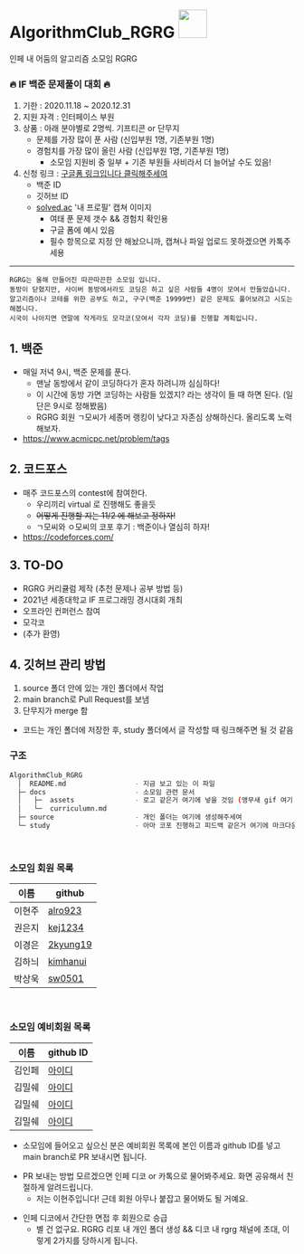 # AlgorithmClub_RGRG <img src="https://github.com/sejonginterface/AlgorithmClub_RGRG/blob/main/docs/assets/rainbow_bird.gif" width="50px">
인페 내 어둠의 알고리즘 소모임 RGRG


### 🔥 IF 백준 문제풀이 대회 🔥

1. 기한 : 2020.11.18 ~ 2020.12.31
2. 지원 자격 : 인터페이스 부원
3. 상품 : 아래 분야별로 2명씩. 기프티콘 or 단무지
    * 문제를 가장 많이 푼 사람 (신입부원 1명, 기존부원 1명)
    * 경험치를 가장 많이 올린 사람 (신입부원 1명, 기존부원 1명)
       - 소모임 지원비 중 일부 + 기존 부원들 사비라서 더 늘어날 수도 있음!
4. 신청 링크 : [구글폼 링크입니다 클릭해주세여](https://forms.gle/EiWrPfu3av3JnLFP6)
    * 백준 ID
    * 깃허브 ID
    * [solved.ac](https://solved.ac/) '내 프로필' 캡쳐 이미지
        - 여태 푼 문제 갯수 && 경험치 확인용
        - 구글 폼에 예시 있음
        - 필수 항목으로 지정 안 해놨으니까, 캡쳐나 파일 업로드 못하겠으면 카톡주세용

-------------

 ```
RGRG는 올해 만들어진 따끈따끈한 소모임 입니다.
동방이 닫혔지만, 사이버 동방에서라도 코딩은 하고 싶은 사람들 4명이 모여서 만들었습니다.
알고리즘이나 코테를 위한 공부도 하고, 구구(백준 19999번) 같은 문제도 풀어보려고 시도는 해봅니다.
시국이 나아지면 연말에 작게라도 모각코(모여서 각자 코딩)를 진행할 계획입니다.
 ```

## 1. 백준
* 매일 저녁 9시, 백준 문제를 푼다.
  - 맨날 동방에서 같이 코딩하다가 혼자 하려니까 심심하다!
  - 이 시간에 동방 가면 코딩하는 사람들 있겠지? 라는 생각이 들 때 하면 된다. (일단은 9시로 정해봤음)
  - RGRG 회원 ㄱ모씨가 세종머 랭킹이 낮다고 자존심 상해하신다. 올리도록 노력해보자.
* https://www.acmicpc.net/problem/tags
    
## 2. 코드포스
* 매주 코드포스의 contest에 참여한다.
  - 우리끼리 virtual 로 진행해도 좋을듯
  - ~~어떻게 진행할 지는 11/2 에 해보고 정하자!~~
  - ㄱ모씨와 ㅇ모씨의 코포 후기 : 백준이나 열심히 하자!
* https://codeforces.com/

## 3. TO-DO
* RGRG 커리큘럼 제작 (추천 문제나 공부 방법 등)
* 2021년 세종대학교 IF 프로그래밍 경시대회 개최
* 오프라인 컨퍼런스 참여
* 모각코
* (추가 환영)

## 4. 깃허브 관리 방법
  1. source 폴더 안에 있는 개인 폴더에서 작업
  2. main branch로 Pull Request를 보냄
  3. 단무지가 merge 함
  
* 코드는 개인 폴더에 저장한 후, study 폴더에서 글 작성할 때 링크해주면 될 것 같음

### 구조

```sh
AlgorithmClub_RGRG
  │  README.md                 - 지금 보고 있는 이 파일
  ├─ docs                      - 소모임 관련 문서
  │   ├─  assets               - 로고 같은거 여기에 넣을 것임 (앵무새 gif 여기 들어있음)
  │   └─  curriculumn.md           
  ├─ source                    - 개인 폴더는 여기에 생성해주세여
  └─ study                     - 아마 코포 진행하고 피드백 같은거 여기에 마크다운 문서로 작성하면 될 듯

```
<br>

### 소모임 회원 목록
|이름|github|
|------|---|
|이현주|[alro923](https://github.com/alro923)|
|권은지|[kej1234](https://github.com/kej1234)|
|이경은|[2kyung19](https://github.com/2kyung19)|
|김하늬|[kimhanui](https://github.com/kimhanui)|
|박상욱|[sw0501](https://github.com/sw0501)|

<br>

### 소모임 예비회원 목록
|이름|github ID|
|------|---|
|김인페|[아이디](https://github.com/아이디)|
|김밀쉐|[아이디](https://github.com/아이디)|
|김밀쉐|[아이디](https://github.com/아이디)|
|김밀쉐|[아이디](https://github.com/아이디)|

* 소모임에 들어오고 싶으신 분은 예비회원 목록에 본인 이름과 github ID를 넣고 main branch로 PR 보내시면 됩니다.
 - PR 보내는 방법 모르겠으면 인페 디코 or 카톡으로 물어봐주세요. 화면 공유해서 친절하게 알려드립니다.
   + 저는 이현주입니다! 근데 회원 아무나 붙잡고 물어봐도 될 거예요.
* 인페 디코에서 간단한 면접 후 회원으로 승급
  - 별 건 없구요. RGRG 리포 내 개인 폴더 생성 && 디코 내 rgrg 채널에 초대, 이렇게 2가지를 당하시게 됩니다.

